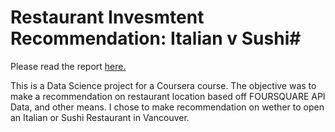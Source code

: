 # Restaurant Invesmtent Recommendation: Italian v Sushi#

Please read the report [here.](https://drive.google.com/file/d/1gRSKhPBJJVQYE6LCJfMaXC6jrgJeNNbT/view?usp=sharing)

This is a Data Science project for a Coursera course. The objective was to make a recommendation on restaurant location based off FOURSQUARE API Data, and other means. I chose to make recommendation on wether to open an Italian or Sushi Restaurant in Vancouver. 
